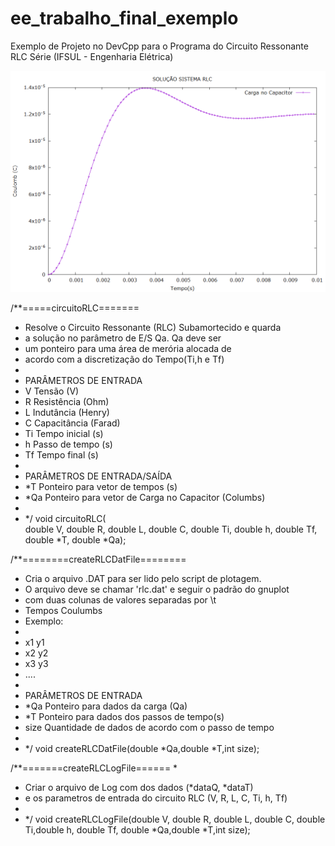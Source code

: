 # ee_trabalho_final_exemplo
Exemplo de Projeto no DevCpp para o Programa do Circuito Ressonante RLC Série (IFSUL - Engenharia Elétrica)

![Exemplo](https://github.com/g1ll/ee_trabalho_final_exemplo/raw/master/plot_rlc.png)

/**=====circuitoRLC=======
 *    Resolve o Circuito Ressonante (RLC) Subamortecido e quarda
 * a solução no parâmetro de E/S Qa. Qa deve ser
 * um ponteiro para uma área de merória alocada de 
 * acordo com a discretização do Tempo(Ti,h e Tf)
 * 
 * PARÂMETROS DE ENTRADA
 * V     Tensão (V)
 * R     Resistência (Ohm)
 * L     Indutância (Henry)
 * C     Capacitância (Farad)
 * Ti    Tempo inicial (s)
 * h     Passo de tempo (s)
 * Tf    Tempo final (s)
 * 
 * PARÂMETROS DE ENTRADA/SAÍDA
 * *T    Ponteiro para vetor de tempos (s)
 * *Qa   Ponteiro para vetor de Carga no Capacitor (Columbs)
 * 
 * */
void circuitoRLC(       
        double V,
        double R,
        double L,
        double C,
        double Ti,
        double h,
        double Tf,
        double *T,
        double *Qa);

/**========createRLCDatFile========
 *   Cria o arquivo .DAT para ser lido pelo script de plotagem.
 * O arquivo deve se chamar 'rlc.dat' e seguir o padrão do gnuplot
 * com duas colunas de valores separadas por <TAB> \t
 * Tempos       Coulumbs     
 * Exemplo:
 *
 * x1   y1
 * x2   y2
 * x3   y3
 *  ....
 * 
 * PARÂMETROS DE ENTRADA
 * *Qa    Ponteiro para dados da carga (Qa)
 * *T    Ponteiro para dados dos passos de tempo(s)
 *  size     Quantidade de dados de acordo com o passo de tempo
 * 
 * */
void createRLCDatFile(double *Qa,double *T,int size);

/**=======createRLCLogFile======
 *    
 *   Criar o arquivo de Log com dos dados (*dataQ, *dataT)
 *  e os parametros de entrada do circuito RLC (V, R, L, C, Ti, h, Tf)
 * 
 * */
void createRLCLogFile(double V, double R, double L, double C,
                double Ti,double h, double Tf,
                double *Qa,double *T,int size);
